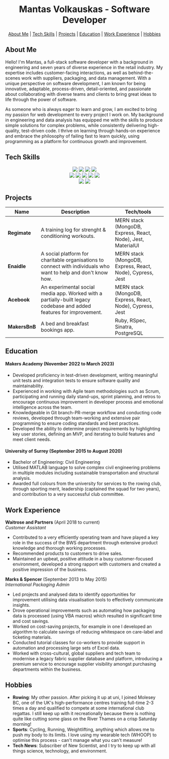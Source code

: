 <div align="center">

# Mantas Volkauskas - Software Developer

[About Me](#about-me) | [Tech Skills](#tech-skills) | [Projects](#projects) | [Education](#education) | [Work Experience](#work-experience) | [Hobbies](#hobbies)
</div>

## <a name="about-me">About Me</a>

Hello! I'm Mantas, a full-stack software developer with a background in engineering and seven years of diverse experience in the retail industry. My expertise includes customer-facing interactions, as well as behind-the-scenes work with suppliers, packaging, and data management. With a unique perspective on software development, I am known for being innovative, adaptable, process-driven, detail-oriented, and passionate about collaborating with diverse teams and clients to bring great ideas to life through the power of software.

As someone who is always eager to learn and grow, I am excited to bring my passion for web development to every project I work on. My background in engineering and data analysis has equipped me with the skills to produce simple solutions for complex problems, while consistently delivering high-quality, test-driven code. I thrive on learning through hands-on experience and embrace the philosophy of failing fast to learn quickly, using programming as a platform for continuous growth and improvement.



## <a name="tech-skills">Tech Skills</a>

<p>
<div align="center">
  <img src="https://img.shields.io/badge/-Javascript-f7e968?style=for-the-badge&logo=javascript&logoColor=f7e968&labelColor=282828">
  <img src="https://img.shields.io/badge/-Node.js-80D857?style=for-the-badge&logo=node.js&logoColor=80D857&labelColor=282828">
  <img src="https://img.shields.io/badge/-React-58D2F0?style=for-the-badge&logo=react&logoColor=58D2F0&labelColor=282828">
  <img src="https://img.shields.io/badge/-Ruby-FF6A55?style=for-the-badge&logo=ruby&logoColor=FF6A55&labelColor=282828">
  <br>
  
  <img src="https://img.shields.io/badge/-HTML-FF5733?style=for-the-badge&logo=html5&logoColor=FF5733&labelColor=282828">
  <img src="https://img.shields.io/badge/-CSS-559DFF?style=for-the-badge&logo=css3&logoColor=559DFF&labelColor=282828">
  <img src="https://img.shields.io/badge/-Cypress-3b3938?style=for-the-badge&logo=cypress&logoColor=faf2ed&labelColor=282828">
  <img src="https://img.shields.io/badge/-Jest-B84D6F?style=for-the-badge&logo=jest&logoColor=B84D6F&labelColor=282828"> 
  <img src="https://img.shields.io/badge/-RSpec-F05892?style=for-the-badge&logo=ruby&logoColor=F05892&labelColor=282828">
  <br>
  
  <img src="https://img.shields.io/badge/-MongoDB-51A940?style=for-the-badge&logo=mongodb&logoColor=51A940&labelColor=282828">
  <img src="https://img.shields.io/badge/-PostgreSQL-3b3938?style=for-the-badge&logo=postgresql&logoColor=faf2ed&labelColor=282828">
</div>
</p>

## <a name="projects">Projects</a>

| Name                            | Description       | Tech/tools        |
| ------------------------------  | ----------------- | ----------------- |
| **Regimate**   | A training log for strenght & conditioning workouts. | MERN stack (MongoDB, Express, React, Node), Jest, MaterialUI |
| **Enaidle**  | A social platform for charitable organisations to connect with individuals who want to help and don't know how. | MERN stack (MongoDB, Express, React, Node), Cypress, Jest |
| **Acebook**    | An experimental social media app. Worked with a partially-built legacy codebase and added features for improvement. | MERN stack (MongoDB, Express, React, Node), Cypress, Jest             |
| **MakersBnB**   | A bed and breakfast bookings app. | Ruby, RSpec, Sinatra, PostgreSQL              |

## <a name="education">Education</a>

#### Makers Academy (November 2022 to March 2023)
- Developed proficiency in test-driven development, writing meaningful unit tests and integration tests to ensure software quality and maintainability.
- Experienced in working with Agile team methodologies such as Scrum, participating and running daily stand-ups, sprint planning, and retros to encourage continuous improvement in developer process and emotional intelligence across the team.
- Knowledgeable in Git branch-PR-merge workflow and conducting code reviews, developed through team-working and extensive pair programming to ensure coding standards and best practices.
- Developed the ability to determine project requirements by highlighting key user stories, defining an MVP, and iterating to build features and meet client needs.

#### University of Surrey (September 2015 to August 2020)

- Bachelor of Engineering: Civil Engineering
- Utilised MATLAB language to solve complex civil engineering problems in multiple modules including sustainable transportation and structural analysis.
- Awarded full colours from the university for services to the rowing club, through sporting merit, leadership (captained the squad for two years), and contribution to a very successful club committee.

## <a name="work-experience">Work Experience</a>

**Waitrose and Partners** (April 2018 to current)  
_Customer Assistant_

- Contributed to a very efficiently operating team and have played a key role in the success of the BWS department through extensive product knowledge and thorough working processes.
- Recommended products to customers to drive sales.
- Maintained an upbeat, positive attitude in a busy customer-focused environment, developed a strong rapport with customers and created a positive impression of the business.

**Marks & Spencer** (September 2013 to May 2015)  
_International Packaging Admin_

- Led projects and analysed data to identify opportunities for improvement utilising data visualisation tools to effectively communicate insights.
- Drove operational improvements such as automating how packaging data is processed (using VBA macros) which resulted in significant time and cost savings.
- Worked on cost-saving projects, for example in one I developed an algorithm to calculate savings of reducing whitespace on care-label and ticketing materials.
- Conducted tutorial classes for co-workers to provide support in automation and processing large sets of Excel data.
- Worked with cross-cultural, global suppliers and tech team to modernise a legacy fabric supplier database and platform, introducing a premium service to encourage supplier visibility amongst purchasing departments within the business.

## <a name="hobbies">Hobbies</a>

- **Rowing**: My other passion. After picking it up at uni, I joined Molesey BC, one of the UK's high-performance centres training full-time 2-3 times a day and qualified to compete at some international club regattas. I still keep up with it recreationally because there is nothing quite like cutting some glass on the River Thames on a crisp Saturday morning!
- **Sports**: Cycling, Running, Weightlifting, anything which allows me to push my body to its limits. I love using my wearable tech (WHOOP) to optimise this process - can't manage what you can't measure!
- **Tech News**: Subscriber of New Scientist, and I try to keep up with all things science, technology, and environment.
